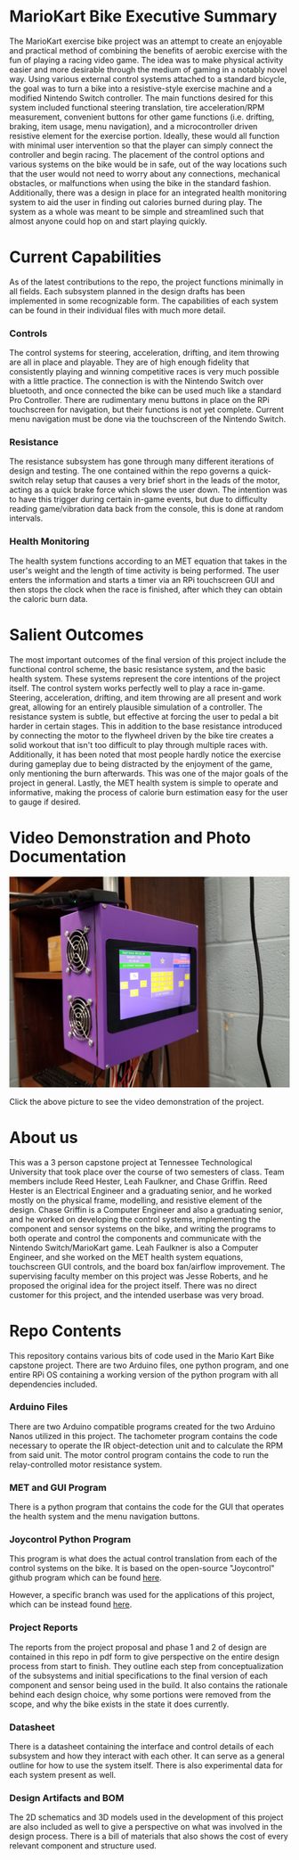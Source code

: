 # MarioKart Bike Executive Summary

The MarioKart exercise bike project was an attempt to create an enjoyable and practical method of combining the benefits of aerobic exercise with the fun of playing a racing video game. The idea was to make physical activity easier and more desirable through the medium of gaming in a notably novel way. Using various external control systems attached to a standard bicycle, the goal was to turn a bike into a resistive-style exercise machine and a modified Nintendo Switch controller. The main functions desired for this system included functional steering translation, tire acceleration/RPM measurement, convenient buttons for other game functions (i.e. drifting, braking, item usage, menu navigation), and a microcontroller driven resistive element for the exercise portion. Ideally, these would all function with minimal user intervention so that the player can simply connect the controller and begin racing. The placement of the control options and various systems on the bike would be in safe, out of the way locations such that the user would not need to worry about any connections, mechanical obstacles, or malfunctions when using the bike in the standard fashion. Additionally, there was a design in place for an integrated health monitoring system to aid the user in finding out calories burned during play. The system as a whole was meant to be simple and streamlined such that almost anyone could hop on and start playing quickly.

# Current Capabilities

As of the latest contributions to the repo, the project functions minimally in all fields. Each subsystem planned in the design drafts has been implemented in some recognizable form. The capabilities of each system can be found in their individual files with much more detail.

### Controls

The control systems for steering, acceleration, drifting, and item throwing are all in place and playable. They are of high enough fidelity that consistently playing and winning competitive races is very much possible with a little practice. The connection is with the Nintendo Switch over bluetooth, and once connected the bike can be used much like a standard Pro Controller. There are rudimentary menu buttons in place on the RPi touchscreen for navigation, but their functions is not yet complete. Current menu navigation must be done via the touchscreen of the Nintendo Switch.

### Resistance

The resistance subsystem has gone through many different iterations of design and testing. The one contained within the repo governs a quick-switch relay setup that causes a very brief short in the leads of the motor, acting as a quick brake force which slows the user down. The intention was to have this trigger during certain in-game events, but due to difficulty reading game/vibration data back from the console, this is done at random intervals.

### Health Monitoring

The health system functions according to an MET equation that takes in the user's weight and the length of time activity is being performed. The user enters the information and starts a timer via an RPi touchscreen GUI and then stops the clock when the race is finished, after which they can obtain the caloric burn data.

# Salient Outcomes

The most important outcomes of the final version of this project include the functional control scheme, the basic resistance system, and the basic health system. These systems represent the core intentions of the project itself. The control system works perfectly well to play a race in-game. Steering, acceleration, drifting, and item throwing are all present and work great, allowing for an entirely plausible simulation of a controller. The resistance system is subtle, but effective at forcing the user to pedal a bit harder in certain stages. This in addition to the base resistance introduced by connecting the motor to the flywheel driven by the bike tire creates a solid workout that isn't too difficult to play through multiple races with. Additionally, it has been noted that most people hardly notice the exercise during gameplay due to being distracted by the enjoyment of the game, only mentioning the burn afterwards. This was one of the major goals of the project in general. Lastly, the MET health system is simple to operate and informative, making the process of calorie burn estimation easy for the user to gauge if desired.

# Video Demonstration and Photo Documentation

[![Video](/Project_Documentation/Photos/boardbox-and-touchscreen.jpg "Video Demo")](https://drive.google.com/file/d/1XO-LJ3wKvhisHmPTuDnR830Og8hAM-FM/view?usp=sharing)

Click the above picture to see the video demonstration of the project.

# About us

This was a 3 person capstone project at Tennessee Technological University that took place over the course of two semesters of class. Team members include Reed Hester, Leah Faulkner, and Chase Griffin. Reed Hester is an Electrical Engineer and a graduating senior, and he worked mostly on the physical frame, modelling, and resistive element of the design. Chase Griffin is a Computer Engineer and also a graduating senior, and he worked on developing the control systems, implementing the component and sensor systems on the bike, and writing the programs to both operate and control the components and communicate with the Nintendo Switch/MarioKart game. Leah Faulkner is also a Computer Engineer, and she worked on the MET health system equations, touchscreen GUI controls, and the board box fan/airflow improvement. The supervising faculty member on this project was Jesse Roberts, and he proposed the original idea for the project itself. There was no direct customer for this project, and the intended userbase was very broad.

# Repo Contents
This repository contains various bits of code used in the Mario Kart Bike capstone project. There are two Arduino files, one python program, and one entire RPi OS containing a working version of the python program with all dependencies included.

### Arduino Files

There are two Arduino compatible programs created for the two Arduino Nanos utilized in this project. The tachometer program contains the code necessary to operate the IR object-detection unit and to calculate the RPM from said unit. The motor control program contains the code to run the relay-controlled motor resistance system.

### MET and GUI Program

There is a python program that contains the code for the GUI that operates the health system and the menu navigation buttons.

### Joycontrol Python Program

This program is what does the actual control translation from each of the control systems on the bike. It is based on the open-source "Joycontrol" github program which can be found [here](https://github.com/mart1nro/joycontrol).

However, a specific branch was used for the applications of this project, which can be instead found [here](https://github.com/Poohl/joycontrol).

### Project Reports

The reports from the project proposal and phase 1 and 2 of design are contained in this repo in pdf form to give perspective on the entire design process from start to finish. They outline each step from conceptualization of the subsystems and initial specifications to the final version of each component and sensor being used in the build. It also contains the rationale behind each design choice, why some portions were removed from the scope, and why the bike exists in the state it does currently.

### Datasheet

There is a datasheet containing the interface and control details of each subsystem and how they interact with each other. It can serve as a general outline for how to use the system itself. There is also experimental data for each system present as well.

### Design Artifacts and BOM

The 2D schematics and 3D models used in the development of this project are also included as well to give a perspective on what was involved in the design process. There is a bill of materials that also shows the cost of every relevant component and structure used.

